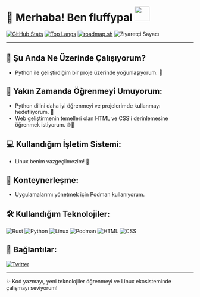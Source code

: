 
# 👋 Merhaba! Ben fluffypal <img src="https://media.giphy.com/media/9Ui6Cd0gtKUKs/giphy.gif?cid=ecf05e47v9r9hi14s7msh2mz3icfhzlm5735848s7vuby0e0&ep=v1_gifs_related&rid=giphy.gif&ct=g" width="40px">

[![GitHub Stats](https://github-readme-stats.vercel.app/api?username=fuffypal&show_icons=true&theme=dark)](https://github.com/fuffypal)
[![Top Langs](https://github-readme-stats.vercel.app/api/top-langs/?username=fuffypal&layout=compact&theme=dark)](https://github.com/fuffypal)
[![roadmap.sh](https://roadmap.sh/card/tall/67dfffbb834203166018a776?variant=dark)](https://roadmap.sh)
![Ziyaretçi Sayacı](https://komarev.com/ghpvc/?username=fuffypal&label=Profile%20views&color=0e75b6&style=flat)

---

## 🔭 Şu Anda Ne Üzerinde Çalışıyorum?

- Python ile geliştirdiğim bir proje üzerinde yoğunlaşıyorum. 🐍

## 🌱 Yakın Zamanda Öğrenmeyi Umuyorum:

- Python dilini daha iyi öğrenmeyi ve projelerimde kullanmayı hedefliyorum. 🐍
- Web geliştirmenin temelleri olan HTML ve CSS'i derinlemesine öğrenmek istiyorum. 🌐🎨

## 💻 Kullandığım İşletim Sistemi:

- Linux benim vazgeçilmezim! 🐧

## 🐳 Konteynerleşme:

- Uygulamalarımı yönetmek için Podman kullanıyorum.

## 🛠️ Kullandığım Teknolojiler:

![Rust](https://img.shields.io/badge/Rust-000000?style=for-the-badge&logo=rust&logoColor=white)
![Python](https://img.shields.io/badge/Python-3776AB?style=for-the-badge&logo=python&logoColor=white)
![Linux](https://img.shields.io/badge/Linux-FCC624?style=for-the-badge&logo=linux&logoColor=black)
![Podman](https://img.shields.io/badge/Podman-E34927?style=for-the-badge&logo=podman&logoColor=white)
![HTML](https://img.shields.io/badge/HTML5-E34F26?style=for-the-badge&logo=html5&logoColor=white)
![CSS](https://img.shields.io/badge/CSS3-1572B6?style=for-the-badge&logo=css3&logoColor=white)

## 🔗 Bağlantılar:

[![Twitter](https://img.shields.io/badge/-dark?style=for-the-badge&logo=x)](https://x.com/littlefile15821)

<!--
[![E-posta](https://img.shields.io/badge/-E--posta-red?style=flat-square&logo=gmail)](mailto:your.email@example.com)
[![LinkedIn](https://img.shields.io/badge/-LinkedIn-blue?style=flat-square&logo=linkedin)](https://www.linkedin.com/in/your-linkedin-profile/)
-->

---

✨ Kod yazmayı, yeni teknolojiler öğrenmeyi ve Linux ekosisteminde çalışmayı seviyorum!
